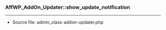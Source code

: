### AffWP_AddOn_Updater::show_update_notification

----

- Source file: admin_class-addon-updater.php